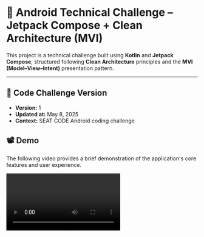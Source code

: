 # 📱 Android Technical Challenge – Jetpack Compose + Clean Architecture (MVI)

This project is a technical challenge built using **Kotlin** and **Jetpack Compose**, structured following **Clean Architecture** principles and the **MVI (Model–View–Intent)** presentation pattern.

---

## 📝 Code Challenge Version

- **Version:** 1
- **Updated at:** May 8, 2025
- **Context:** SEAT CODE Android coding challenge

## 📽️ Demo

The following video provides a brief demonstration of the application's core features and user experience.

<video src="https://github.com/user-attachments/assets/ecb740d2-c79b-405a-997b-19e5d03c5a71" alt="Project video" width="300" />


## 🧠 Architecture

The codebase is divided into modular layers following Clean Architecture:

- **app** – Entry point and dependency graph.
- **presentation** – UI layer with Jetpack Compose and ViewModels.
- **domain** – Business logic and use cases.
- **rover-robot** – Feature module for robot logic.
- **commons:core** – Shared core utilities (e.g., constants, error models).
- **commons:ui** – Shared Compose UI components.
- **commons:robot** – Robot-specific shared logic or UI elements.

![Module Dependencies](assets/project-architecture.jpg)

### 📁 Project structure

```text
📦seat-code-challenge
┣ 📂app
┣ 📂domain
┣ 📂presentation
┣ 📂data
┣ 📂commons
┃ ┣ 📂core
┃ ┗ 📂ui
┃ ┗ 📂robot
┗ 📜README.md
```

## ⚙️ Presentation Pattern – MVI

The project uses **MVI (Model–View–Intent)** to manage UI state and user interactions in a unidirectional data flow:

1. **Intent** – User actions sent from the UI.
2. **ViewModel** – Receives intents and emits **ViewState** and **Effects**.
3. **View** – Renders the current state and responds to effects.

### ✅ Benefits

- Predictable state management
- Clear separation of concerns
- Scalable to complex UIs

---

## 🛠️ Tech Stack & Libraries

| Purpose              | Libraries Used                                      |
|----------------------|-----------------------------------------------------|
| UI                   | Jetpack Compose, Material3                          |
| Dependency Injection | Dagger Hilt                                         |
| State Management     | Kotlin Coroutines, StateFlow                        |
| JSON Parsing         | Moshi                                               |
| Testing              | JUnit4, Espresso, Compose UI Test, Shot             |
| Navigation           | Jetpack Navigation Compose                          |
| Build                | Gradle (KTS), Kotlin 2.x support                    |

---

## 🔄 GitHub Actions CI

The project integrates a set of GitHub Actions workflows to automate builds and testing:

| Workflow                     | Description                                                               |
|------------------------------|---------------------------------------------------------------------------|
| **Generate debug APK**       | Builds the application in `debug` mode and outputs an installable `.apk`. |
| **Run tests**                | Executes unit tests, UI tests and Screenshot tests using Gradle.          |
| **Version catalog update**   | Checks and updates dependencies defined in `libs.versions.toml`.          |
| **Update screenshots baseline** | Automatically commits new screenshot baselines after test execution.      |

> All workflows are configured to be triggered manually except "Run Tests" that are configured to run on received pull requests also.

---

## 🧪 Testing

The project includes:

- ✅ **Unit Tests** – For use cases and ViewModels.
- 📸 **UI Screenshot Tests** – Powered by [Shot](https://github.com/pedrovgs/Shot).
- 🧪 **Instrumentation Tests** – With Espresso and Compose Test APIs.

### Run screenshot tests

```bash
./gradlew executeScreenshotTests
```

## 🚀 Getting Started

### 🧾 Requirements

- Android Studio **Giraffe** or newer
- Kotlin **2.x**
- Minimum SDK: **API 26**

### Clone the repository

```bash
git clone https://github.com/dhonti/seat-code-challenge.git
```

## 📄 Additional Notes

- The project uses **Kotlin 2.x** along with the **Jetpack Compose Compiler plugin** as required for Compose development.
- All CI workflows are defined using **GitHub Actions**, including debug APK generation, testing, screenshot baselines, and version catalog automation.
- **Gradle Configuration Cache** and **Build Caching** are enabled to improve build performance.

